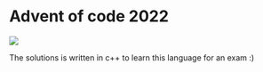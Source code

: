 # Advent of code 2022

![](https://img.shields.io/badge/C%2B%2B-00599C?style=for-the-badge&logo=c%2B%2B&logoColor=white)

The solutions is written in c++ to learn this language for an exam :)
